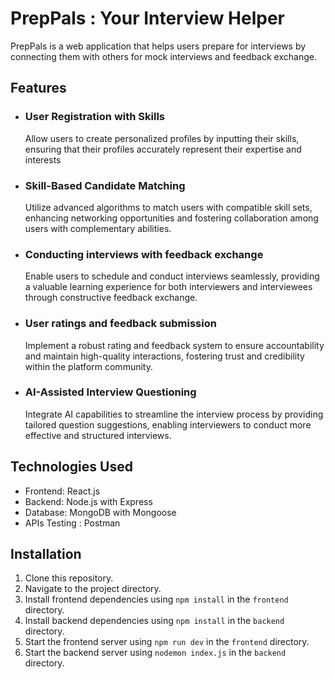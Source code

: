 # PrepPals : Your Interview Helper

PrepPals is a web application that helps users prepare for interviews by connecting them with others for mock interviews and feedback exchange.

## Features

- ### User Registration with Skills
  Allow users to create personalized profiles by inputting their skills, ensuring that their profiles accurately represent their expertise and interests
- ### Skill-Based Candidate Matching
  Utilize advanced algorithms to match users with compatible skill sets, enhancing networking opportunities and fostering collaboration among users with complementary abilities.
- ### Conducting interviews with feedback exchange
  Enable users to schedule and conduct interviews seamlessly, providing a valuable learning experience for both interviewers and interviewees through constructive feedback exchange.
- ### User ratings and feedback submission
  Implement a robust rating and feedback system to ensure accountability and maintain high-quality interactions, fostering trust and credibility within the platform community.
- ### AI-Assisted Interview Questioning
  Integrate AI capabilities to streamline the interview process by providing tailored question suggestions, enabling interviewers to conduct more effective and structured interviews.

## Technologies Used

- Frontend: React.js
- Backend: Node.js with Express
- Database: MongoDB with Mongoose
- APIs Testing : Postman

## Installation

1. Clone this repository.
2. Navigate to the project directory.
3. Install frontend dependencies using `npm install` in the `frontend` directory.
4. Install backend dependencies using `npm install` in the `backend` directory.
5. Start the frontend server using `npm run dev` in the `frontend` directory.
6. Start the backend server using `nodemon index.js` in the `backend` directory.
